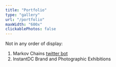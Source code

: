 ```yaml
---
title: "Portfolio"
type: "gallery"
url: "/portfolio"
maxWidth: "600x"
clickablePhotos: false
---
```


Not in any order of display:

1. Markov Chains [twitter bot](https://www.twitter.com/donald_barack)
2. InstantDC Brand and Photographic Exhibitions

